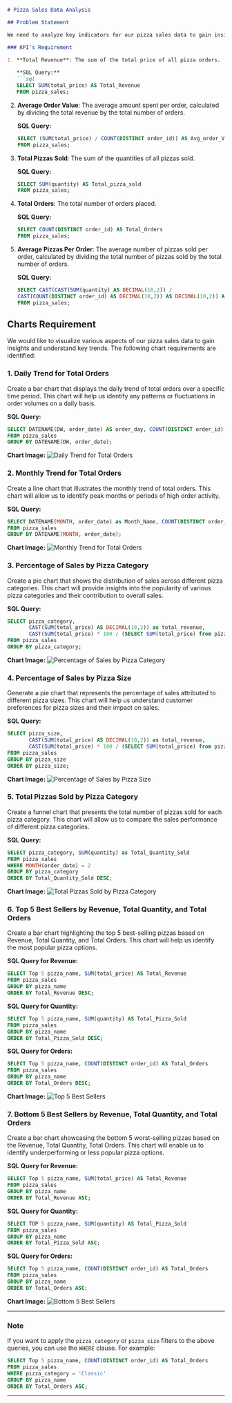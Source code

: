 
```markdown
# Pizza Sales Data Analysis

## Problem Statement

We need to analyze key indicators for our pizza sales data to gain insights into our business performance. Specifically, we want to calculate the following metrics:

### KPI's Requirement

1. **Total Revenue**: The sum of the total price of all pizza orders.
   
   **SQL Query:**
   ```sql
   SELECT SUM(total_price) AS Total_Revenue 
   FROM pizza_sales;
   ```

2. **Average Order Value**: The average amount spent per order, calculated by dividing the total revenue by the total number of orders.
   
   **SQL Query:**
   ```sql
   SELECT (SUM(total_price) / COUNT(DISTINCT order_id)) AS Avg_order_Value 
   FROM pizza_sales;
   ```

3. **Total Pizzas Sold**: The sum of the quantities of all pizzas sold.
   
   **SQL Query:**
   ```sql
   SELECT SUM(quantity) AS Total_pizza_sold 
   FROM pizza_sales;
   ```

4. **Total Orders**: The total number of orders placed.
   
   **SQL Query:**
   ```sql
   SELECT COUNT(DISTINCT order_id) AS Total_Orders 
   FROM pizza_sales;
   ```

5. **Average Pizzas Per Order**: The average number of pizzas sold per order, calculated by dividing the total number of pizzas sold by the total number of orders.
   
   **SQL Query:**
   ```sql
   SELECT CAST(CAST(SUM(quantity) AS DECIMAL(10,2)) / 
   CAST(COUNT(DISTINCT order_id) AS DECIMAL(10,2)) AS DECIMAL(10,2)) AS Avg_Pizzas_per_order 
   FROM pizza_sales;
   ```

## Charts Requirement

We would like to visualize various aspects of our pizza sales data to gain insights and understand key trends. The following chart requirements are identified:

### 1. Daily Trend for Total Orders

Create a bar chart that displays the daily trend of total orders over a specific time period. This chart will help us identify any patterns or fluctuations in order volumes on a daily basis.

**SQL Query:**
```sql
SELECT DATENAME(DW, order_date) AS order_day, COUNT(DISTINCT order_id) AS total_orders 
FROM pizza_sales
GROUP BY DATENAME(DW, order_date);
```

**Chart Image:**
![Daily Trend for Total Orders](path/to/your/image/daily_trend_orders.png)

### 2. Monthly Trend for Total Orders

Create a line chart that illustrates the monthly trend of total orders. This chart will allow us to identify peak months or periods of high order activity.

**SQL Query:**
```sql
SELECT DATENAME(MONTH, order_date) as Month_Name, COUNT(DISTINCT order_id) as Total_Orders
FROM pizza_sales
GROUP BY DATENAME(MONTH, order_date);
```

**Chart Image:**
![Monthly Trend for Total Orders](path/to/your/image/monthly_trend_orders.png)

### 3. Percentage of Sales by Pizza Category

Create a pie chart that shows the distribution of sales across different pizza categories. This chart will provide insights into the popularity of various pizza categories and their contribution to overall sales.

**SQL Query:**
```sql
SELECT pizza_category, 
       CAST(SUM(total_price) AS DECIMAL(10,2)) as total_revenue,
       CAST(SUM(total_price) * 100 / (SELECT SUM(total_price) from pizza_sales) AS DECIMAL(10,2)) AS PCT
FROM pizza_sales
GROUP BY pizza_category;
```

**Chart Image:**
![Percentage of Sales by Pizza Category](path/to/your/image/sales_by_category.png)

### 4. Percentage of Sales by Pizza Size

Generate a pie chart that represents the percentage of sales attributed to different pizza sizes. This chart will help us understand customer preferences for pizza sizes and their impact on sales.

**SQL Query:**
```sql
SELECT pizza_size, 
       CAST(SUM(total_price) AS DECIMAL(10,2)) as total_revenue,
       CAST(SUM(total_price) * 100 / (SELECT SUM(total_price) from pizza_sales) AS DECIMAL(10,2)) AS PCT
FROM pizza_sales
GROUP BY pizza_size
ORDER BY pizza_size;
```

**Chart Image:**
![Percentage of Sales by Pizza Size](path/to/your/image/sales_by_size.png)

### 5. Total Pizzas Sold by Pizza Category

Create a funnel chart that presents the total number of pizzas sold for each pizza category. This chart will allow us to compare the sales performance of different pizza categories.

**SQL Query:**
```sql
SELECT pizza_category, SUM(quantity) as Total_Quantity_Sold
FROM pizza_sales
WHERE MONTH(order_date) = 2
GROUP BY pizza_category
ORDER BY Total_Quantity_Sold DESC;
```

**Chart Image:**
![Total Pizzas Sold by Pizza Category](path/to/your/image/pizzas_by_category.png)

### 6. Top 5 Best Sellers by Revenue, Total Quantity, and Total Orders

Create a bar chart highlighting the top 5 best-selling pizzas based on Revenue, Total Quantity, and Total Orders. This chart will help us identify the most popular pizza options.

**SQL Query for Revenue:**
```sql
SELECT Top 5 pizza_name, SUM(total_price) AS Total_Revenue
FROM pizza_sales
GROUP BY pizza_name
ORDER BY Total_Revenue DESC;
```

**SQL Query for Quantity:**
```sql
SELECT Top 5 pizza_name, SUM(quantity) AS Total_Pizza_Sold
FROM pizza_sales
GROUP BY pizza_name
ORDER BY Total_Pizza_Sold DESC;
```

**SQL Query for Orders:**
```sql
SELECT Top 5 pizza_name, COUNT(DISTINCT order_id) AS Total_Orders
FROM pizza_sales
GROUP BY pizza_name
ORDER BY Total_Orders DESC;
```

**Chart Image:**
![Top 5 Best Sellers](path/to/your/image/top_5_best_sellers.png)

### 7. Bottom 5 Best Sellers by Revenue, Total Quantity, and Total Orders

Create a bar chart showcasing the bottom 5 worst-selling pizzas based on the Revenue, Total Quantity, Total Orders. This chart will enable us to identify underperforming or less popular pizza options.

**SQL Query for Revenue:**
```sql
SELECT Top 5 pizza_name, SUM(total_price) AS Total_Revenue
FROM pizza_sales
GROUP BY pizza_name
ORDER BY Total_Revenue ASC;
```

**SQL Query for Quantity:**
```sql
SELECT TOP 5 pizza_name, SUM(quantity) AS Total_Pizza_Sold
FROM pizza_sales
GROUP BY pizza_name
ORDER BY Total_Pizza_Sold ASC;
```

**SQL Query for Orders:**
```sql
SELECT Top 5 pizza_name, COUNT(DISTINCT order_id) AS Total_Orders
FROM pizza_sales
GROUP BY pizza_name
ORDER BY Total_Orders ASC;
```

**Chart Image:**
![Bottom 5 Best Sellers](path/to/your/image/bottom_5_best_sellers.png)

---

### Note

If you want to apply the `pizza_category` or `pizza_size` filters to the above queries, you can use the `WHERE` clause. For example:

```sql
SELECT Top 5 pizza_name, COUNT(DISTINCT order_id) AS Total_Orders
FROM pizza_sales
WHERE pizza_category = 'Classic'
GROUP BY pizza_name
ORDER BY Total_Orders ASC;
```

---
